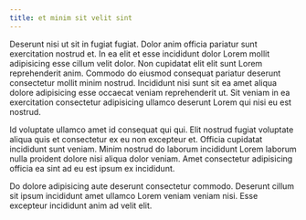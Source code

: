 ```yaml
---
title: et minim sit velit sint
---
```


Deserunt nisi ut sit in fugiat fugiat. Dolor anim officia pariatur sunt exercitation nostrud et. In ea elit et esse incididunt dolor Lorem mollit adipisicing esse cillum velit dolor. Non cupidatat elit elit sunt Lorem reprehenderit anim. Commodo do eiusmod consequat pariatur deserunt consectetur mollit minim nostrud. Incididunt nisi sunt sit ea amet aliqua dolore adipisicing esse occaecat veniam reprehenderit ut. Sit veniam in ea exercitation consectetur adipisicing ullamco deserunt Lorem qui nisi eu est nostrud.

Id voluptate ullamco amet id consequat qui qui. Elit nostrud fugiat voluptate aliqua quis et consectetur ex eu non excepteur et. Officia cupidatat incididunt sunt veniam. Minim nostrud do laborum incididunt Lorem laborum nulla proident dolore nisi aliqua dolor veniam. Amet consectetur adipisicing officia ea sint ad eu est ipsum ex incididunt.

Do dolore adipisicing aute deserunt consectetur commodo. Deserunt cillum sit ipsum incididunt amet ullamco Lorem veniam veniam nisi. Esse excepteur incididunt anim ad velit elit.